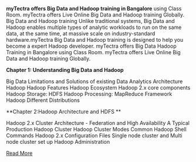 **myTectra offers Big Data and Hadoop training in Bangalore** using Class Room.
myTectra offers Live Online Big Data and Hadoop training Globally.
Big Data and Hadoop training Unlike traditional systems, Big Data and Hadoop enables multiple types of analytic workloads to run on the same data, at the same time, at massive scale on industry-standard hardware.myTectra Big Data and Hadoop training is designed to help you become a expert Hadoop developer. myTectra offers Big Data Hadoop Training in Bangalore using Class Room. myTectra offers Live Online Big Data and Hadoop training Globally.


**Chapter 1: Understanding Big Data and Hadoop**

Big Data
Limitations and Solutions of existing Data Analytics Architecture
Hadoop
Hadoop Features
Hadoop Ecosystem
Hadoop 2.x core components
Hadoop Storage: HDFS
Hadoop Processing: MapReduce Framework
Hadoop Different Distributions

**Chapter 2:Hadoop Architecture and HDFS **

Hadoop 2.x Cluster Architecture - Federation and High Availability
A Typical Production Hadoop Cluster
Hadoop Cluster Modes
Common Hadoop Shell Commands
Hadoop 2.x Configuration Files
Single node cluster and Multi node cluster set up Hadoop Administration

[Read More](https://www.mytectra.com/hadoop-training-in-bangalore.html)